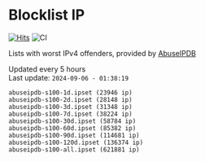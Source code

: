 # Blocklist IP

[![Hits](https://hits.seeyoufarm.com/api/count/incr/badge.svg?url=https%3A%2F%2Fgithub.com%2Fborestad%2Fblocklist-ip%2F&count_bg=%2379C83D&title_bg=%23555555&icon=&icon_color=%23E7E7E7&title=hits&edge_flat=false)](https://hits.seeyoufarm.com)  ![CI](https://img.shields.io/github/workflow/status/borestad/blocklist-ip/CI?style=flat-square)

Lists with worst IPv4 offenders, provided by [AbuseIPDB](https://www.abuseipdb.com/)

<!-- FOOTER-PLACEHOLDER -->
Updated every 5 hours<br>
Last update: `2024-09-06 - 01:38:19`
```
abuseipdb-s100-1d.ipset (23946 ip)
abuseipdb-s100-2d.ipset (28148 ip)
abuseipdb-s100-3d.ipset (31348 ip)
abuseipdb-s100-7d.ipset (38224 ip)
abuseipdb-s100-30d.ipset (58784 ip)
abuseipdb-s100-60d.ipset (85382 ip)
abuseipdb-s100-90d.ipset (114681 ip)
abuseipdb-s100-120d.ipset (136374 ip)
abuseipdb-s100-all.ipset (621881 ip)
```
